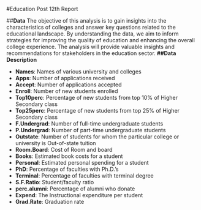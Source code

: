 #Education Post 12th Report

##**Data**
The objective of this analysis is to gain insights into the characteristics of colleges and answer key questions related to the educational landscape. By understanding the data, we aim to inform strategies for improving the quality of education and enhancing the overall college experience. The analysis will provide valuable insights and recommendations for stakeholders in the education sector.
**##Data Description**
- 	**Names**: Names of various university and colleges
- 	**Apps**: Number of applications received
- **Accept**: Number of applications accepted
- **Enroll**: Number of new students enrolled
- **Top10perc**: Percentage of new students from top 10% of Higher Secondary class
- **Top25perc**: Percentage of new students from top 25% of Higher Secondary class
-	**F.Undergrad**: Number of full-time undergraduate students
-	**P.Undergrad**: Number of part-time undergraduate students
-	**Outstate**: Number of students for whom the particular college or university is Out-of-state tuition
-	**Room.Board**: Cost of Room and board
-	**Books**: Estimated book costs for a student
-	**Personal**: Estimated personal spending for a student
-	**PhD**: Percentage of faculties with Ph.D.’s
-	**Terminal**: Percentage of faculties with terminal degree
-	**S.F.Ratio**: Student/faculty ratio
-	**perc.alumni**: Percentage of alumni who donate
-	**Expend**: The Instructional expenditure per student
-	**Grad.Rate**: Graduation rate
